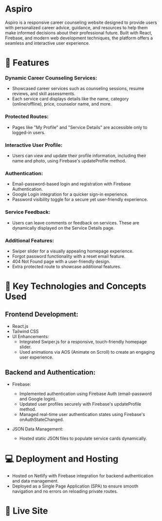 # Aspiro

Aspiro is a responsive career counseling website designed to provide users with personalized career advice, guidance, and resources to help them make informed decisions about their professional future. Built with React, Firebase, and modern web development techniques, the platform offers a seamless and interactive user experience.

# 🌟 Features

### Dynamic Career Counseling Services:

- Showcased career services such as counseling sessions, resume reviews, and skill assessments.
- Each service card displays details like the name, category (online/offline), price, counselor name, and more.

### Protected Routes:

- Pages like "My Profile" and "Service Details" are accessible only to logged-in users.

### Interactive User Profile:

- Users can view and update their profile information, including their name and photo, using Firebase's updateProfile method.

### Authentication:

- Email-password-based login and registration with Firebase Authentication.
- Google Login integration for a quicker sign-in experience.
- Password visibility toggle for a secure yet user-friendly experience.

### Service Feedback:

- Users can leave comments or feedback on services. These are dynamically displayed on the Service Details page.

### Additional Features:

- Swiper slider for a visually appealing homepage experience.
- Forgot password functionality with a reset email feature.
- 404 Not Found page with a user-friendly design.
- Extra protected route to showcase additional features.

# 🔑 Key Technologies and Concepts Used

## Frontend Development:

- React.js
- Tailwind CSS
- UI Enhancements:
  - Integrated Swiper.js for a responsive, touch-friendly homepage slider.
  - Used animations via AOS (Animate on Scroll) to create an engaging user experience.

## Backend and Authentication:

- Firebase:

  - Implemented authentication using Firebase Auth (email-password and Google login).
  - Updated user profiles securely with Firebase's updateProfile method.
  - Managed real-time user authentication states using Firebase's onAuthStateChanged.

- JSON Data Management:
  - Hosted static JSON files to populate service cards dynamically.

# 💻 Deployment and Hosting

- Hosted on Netlify with Firebase integration for backend authentication and data management.
- Deployed as a Single Page Application (SPA) to ensure smooth navigation and no errors on reloading private routes.

# 🚀 Live Site

